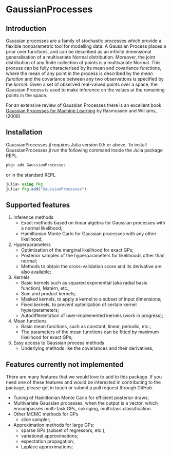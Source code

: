 # GaussianProcesses

## Introduction

Gaussian processes are a family of stochastic processes which provide a flexible nonparametric tool for modelling data.
A Gaussian Process places a prior over functions, and can be described as an infinite dimensional generalisation of a multivariate Normal distribution.
Moreover, the joint distribution of any finite collection of points is a multivariate Normal.
This process can be fully characterised by its mean and covariance functions, where the mean of any point in the process is described by the *mean function* and the covariance between any two observations is specified by the *kernel*.
Given a set of observed real-valued points over a space, the Gaussian Process is used to make inference on the values at the remaining points in the space.

For an extensive review of Gaussian Processes there is an excellent book [Gaussian Processes for Machine Learning](http://www.gaussianprocess.org/gpml/chapters/RW.pdf) by Rasmussen and Williams, (2006)

## Installation

GaussianProcesses.jl requires Julia version 0.5 or above.
To install GaussianProcesses.jl run the following command inside the Julia package REPL

```julia
pkg> add GaussianProcesses
```

or in the standard REPL

```julia
julia> using Pkg
julia> Pkg.add("GaussianProcesses")
```

## Supported features

1. Inference methods
    * Exact methods based on linear algebra for Gaussian processes with a normal likelihood;
    * Hamiltonian Monte Carlo for Gaussian processes with any other likelihood;
2. Hyperparameters
    * Optimization of the marginal likelihood for exact GPs;
    * Posterior samples of the hyperparameters for likelihoods other than normal;
    * Methods to obtain the cross-validation score and its derivative are also available;
3. Kernels
    * Basic kernels such as squared exponential (aka radial basis function), Matérn, etc.;
    * Sum and product kernels;
    * Masked kernels, to apply a kernel to a subset of input dimensions;
    * Fixed kernels, to prevent optimization of certain kernel hyperparameters;
    * Autodifferentation of user-implemented kernels (work in progress);
4. Mean functions
    * Basic mean functions, such as constant, linear, periodic, etc.;
    * The parameters of the mean functions can be fitted by maximum likelihood for exact GPs;
5. Easy access to Gaussian process methods
    * Underlying methods like the covariances and their derivatives,

## Features currently not implemented

There are many features that we would love to add to this package.
If you need one of these features and would be interested in contributing to the package,
please get in touch or submit a pull request through GitHub.

* Tuning of Hamiltonian Monte Carlo for efficient posterior draws;
* Multivariate Gaussian processes, when the output is a vector, which encompasses
  multi-task GPs, cokriging, multiclass classification.
* Other MCMC methods for GPs
    * slice sampler;
* Approximation methods for large GPs:
    * sparse GPs (subset of regressors, etc.);
    * variational approximations;
    * expectation propagation;
    * Laplace approximations;
